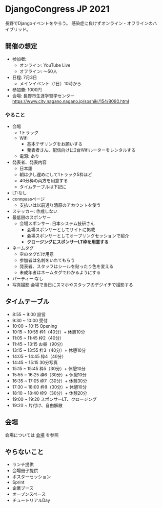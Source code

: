 # DjangoCongress JP 2021

長野でDjangoイベントをやろう。
感染症に負けずオンライン・オフラインのハイブリッド。

## 開催の想定

* 参加者:
    * オンライン: YouTube Live
    * オフライン: ～50人
* 日程: 7月3日
    * メインイベント（1日）10時から
* 参加費: 1000円
* 会場: 長野市生涯学習学センター https://www.city.nagano.nagano.jp/soshiki/154/8090.html

### やること

- 会場
    - 1トラック
    - Wifi
        - 基本テザリングをお願いする
        - 発表者さん、配信向けに2台Wifiルーターをレンタルする
    - 電源: あり
- 発表者、発表内容
    - 日本語
    - 朝は少し遅めにして1トラック5枠ほど
    - 40分枠の両方を用意する
    - タイムテーブルは下記に
- LT:なし
- connpassページ
    - 支払いは以前通り清原のアカウントを使う
- ステッカー: 作成しない
- 最低限のスポンサー
    - 会場スポンサー: 日本システム技研さん
        - 会場スポンサーとしてサイトに掲載
        - 会場スポンサーとしてオープリングセッションで紹介
        - **クロージングにスポンサーLT枠を用意する**
- ネームタグ
    - 空のタグだけ用意
    - 参加者は名刺をいれてもらう
    - 発表者、スタッフはシールを貼ったり色を変える
    - 未成年者はネームタグでわかるようにする
- パーティー:なし
- 写真撮影:会場で当日にスマホやスタッフのデジイチで撮影する

## タイムテーブル

* 8:55 ~ 9:00 設営
* 9:30 ~ 10:00 受付
* 10:00 ~ 10:15 Opening
* 10:15 ~ 10:55 枠1（40分）+ 休憩10分
* 11:05 ~ 11:45 枠2（40分）
* 11:45 ~ 13:15 お昼（90分）
* 13:15 ~ 13:55 枠3（40分）+ 休憩10分
* 14:05 ~ 14:45 枠4（40分）
* 14:45 ~ 15:15 30分写真
* 15:15 ~ 15:45 枠5（30分）+ 休憩10分
* 15:55 ~ 16:25 枠6（30分）+ 休憩10分
* 16:35 ~ 17:05 枠7（30分）+ 休憩30分
* 17:30 ~ 18:00 枠8（30分）+ 休憩10分
* 18:10 ~ 18:40 枠9（30分）+ 休憩20分
* 19:00 ~ 19:20 スポンサーLT、クロージング
* 19:20 ~ 片付け、自由解散

## 会場

会場については [会場](./venue.md) を参照

## やらないこと

* ランチ提供
* 会場冊子提供
* ポスターセッション
* Sprint
* 企業ブース
* オープンスペース
* チュートリアルDay
